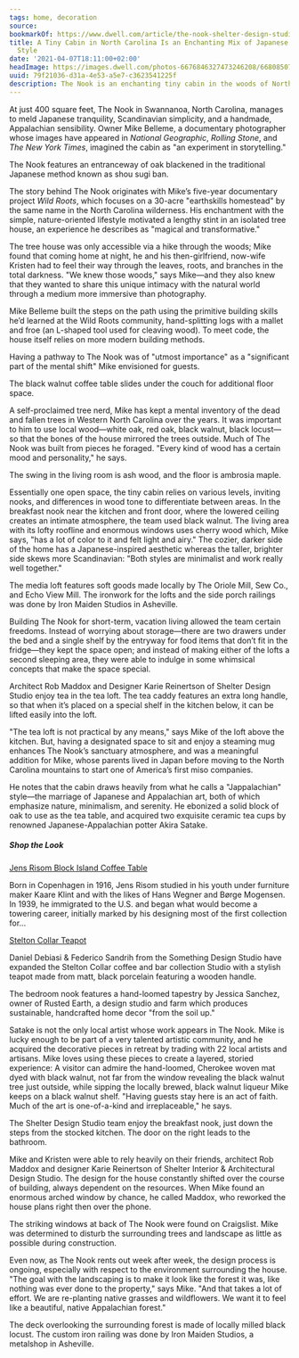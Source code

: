 ```yaml
---
tags: home, decoration
source:
bookmarkOf: https://www.dwell.com/article/the-nook-shelter-design-studio-a50e75c6
title: A Tiny Cabin in North Carolina Is an Enchanting Mix of Japanese and Scandinavian
  Style
date: '2021-04-07T18:11:00+02:00'
headImage: https://images.dwell.com/photos-6676846327473246208/6680850722912505856-large/the-nook-exterior-features-shiplap-cypress-siding-a-reclaimed-oak-deck-and-an-entranceway-of-oak-blackened-in-the-traditional-japanese-method.jpg
uuid: 79f21036-d31a-4e53-a5e7-c3623541225f
description: The Nook is an enchanting tiny cabin in the woods of North Carolina.
---
```


At just 400 square feet, The Nook in Swannanoa, North Carolina, manages to meld Japanese tranquility, Scandinavian simplicity, and a handmade, Appalachian sensibility. Owner Mike Belleme, a documentary photographer whose images have appeared in _National Geographic_, _Rolling Stone_, and _The New York Times_, imagined the cabin as "an experiment in storytelling." 

The Nook features an entranceway of oak blackened in the traditional Japanese method known as shou sugi ban.

The story behind The Nook originates with Mike’s five-year documentary project _Wild Roots_, which focuses on a 30-acre "earthskills homestead" by the same name in the North Carolina wilderness. His enchantment with the simple, nature-oriented lifestyle motivated a lengthy stint in an isolated tree house, an experience he describes as "magical and transformative." 

The tree house was only accessible via a hike through the woods; Mike found that coming home at night, he and his then-girlfriend, now-wife Kristen had to feel their way through the leaves, roots, and branches in the total darkness. "We knew those woods," says Mike—and they also knew that they wanted to share this unique intimacy with the natural world through a medium more immersive than photography. 

Mike Belleme built the steps on the path using the primitive building skills he’d learned at the Wild Roots community, hand-splitting logs with a mallet and froe (an L-shaped tool used for cleaving wood). To meet code, the house itself relies on more modern building methods. 

Having a pathway to The Nook was of "utmost importance" as a "significant part of the mental shift" Mike envisioned for guests. 

The black walnut coffee table slides under the couch for additional floor space. 

A self-proclaimed tree nerd, Mike has kept a mental inventory of the dead and fallen trees in Western North Carolina over the years. It was important to him to use local wood—white oak, red oak, black walnut, black locust—so that the bones of the house mirrored the trees outside. Much of The Nook was built from pieces he foraged. "Every kind of wood has a certain mood and personality," he says.

The swing in the living room is ash wood, and the floor is ambrosia maple. 

Essentially one open space, the tiny cabin relies on various levels, inviting nooks, and differences in wood tone to differentiate between areas. In the breakfast nook near the kitchen and front door, where the lowered ceiling creates an intimate atmosphere, the team used black walnut. The living area with its lofty roofline and enormous windows uses cherry wood which, Mike says, "has a lot of color to it and felt light and airy." The cozier, darker side of the home has a Japanese-inspired aesthetic whereas the taller, brighter side skews more Scandinavian: "Both styles are minimalist and work really well together."  

The media loft features soft goods made locally by The Oriole Mill, Sew Co., and Echo View Mill. The ironwork for the lofts and the side porch railings was done by Iron Maiden Studios in Asheville.

Building The Nook for short-term, vacation living allowed the team certain freedoms. Instead of worrying about storage—there are two drawers under the bed and a single shelf by the entryway for food items that don’t fit in the fridge—they kept the space open; and instead of making either of the lofts a second sleeping area, they were able to indulge in some whimsical concepts that make the space special. 

Architect Rob Maddox and Designer Karie Reinertson of Shelter Design Studio enjoy tea in the tea loft. The tea caddy features an extra long handle, so that when it’s placed on a special shelf in the kitchen below, it can be lifted easily into the loft.

"The tea loft is not practical by any means," says Mike of the loft above the kitchen. But, having a designated space to sit and enjoy a steaming mug enhances The Nook’s sanctuary atmosphere, and was a meaningful addition for Mike, whose parents lived in Japan before moving to the North Carolina mountains to start one of America’s first miso companies. 

He notes that the cabin draws heavily from what he calls a "Jappalachian" style—the marriage of Japanese and Appalachian art, both of which emphasize nature, minimalism, and serenity. He ebonized a solid block of oak to use as the tea table, and acquired two exquisite ceramic tea cups by renowned Japanese-Appalachian potter Akira Satake. 

##### Shop the Look

[Jens Risom Block Island Coffee Table](/product/6555210628727939072)[](/product/6555210628727939072)

Born in Copenhagen in 1916, Jens Risom studied in his youth under furniture maker Kaare Klint and with the likes of Hans Wegner and Børge Mogensen. In 1939, he immigrated to the U.S. and began what would become a towering career, initially marked by his designing most of the first collection for...

[Stelton Collar Teapot](/product/6394685974056005632)[](/product/6394685974056005632)

Daniel Debiasi & Federico Sandrih from the Something Design Studio have expanded the Stelton Collar coffee and bar collection Studio with a stylish teapot made from matt, black porcelain featuring a wooden handle.

The bedroom nook features a hand-loomed tapestry by Jessica Sanchez, owner of Rusted Earth, a design studio and farm which produces sustainable, handcrafted home decor "from the soil up."

Satake is not the only local artist whose work appears in The Nook. Mike is lucky enough to be part of a very talented artistic community, and he acquired the decorative pieces in retreat by trading with 22 local artists and artisans. Mike loves using these pieces to create a layered, storied experience: A visitor can admire the hand-loomed, Cherokee woven mat dyed with black walnut, not far from the window revealing the black walnut tree just outside, while sipping the locally brewed, black walnut liqueur Mike keeps on a black walnut shelf. "Having guests stay here is an act of faith. Much of the art is one-of-a-kind and irreplaceable," he says.   

The Shelter Design Studio team enjoy the breakfast nook, just down the steps from the stocked kitchen. The door on the right leads to the bathroom. 

Mike and Kristen were able to rely heavily on their friends, architect Rob Maddox and designer Karie Reinertson of Shelter Interior & Architectural Design Studio. The design for the house constantly shifted over the course of building, always dependent on the resources. When Mike found an enormous arched window by chance, he called Maddox, who reworked the house plans right then over the phone. 

The striking windows at back of The Nook were found on Craigslist. Mike was determined to disturb the surrounding trees and landscape as little as possible during construction.

Even now, as The Nook rents out week after week, the design process is ongoing, especially with respect to the environment surrounding the house. "The goal with the landscaping is to make it look like the forest it was, like nothing was ever done to the property," says Mike. "And that takes a lot of effort. We are re-planting native grasses and wildflowers. We want it to feel like a beautiful, native Appalachian forest."

The deck overlooking the surrounding forest is made of locally milled black locust. The custom iron railing was done by Iron Maiden Studios, a metalshop in Asheville.